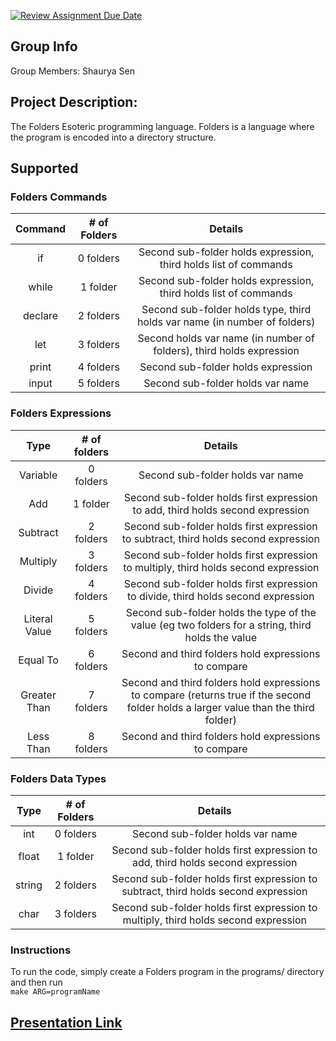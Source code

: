 [![Review Assignment Due Date](https://classroom.github.com/assets/deadline-readme-button-24ddc0f5d75046c5622901739e7c5dd533143b0c8e959d652212380cedb1ea36.svg)](https://classroom.github.com/a/ecp4su41)
## Group Info
Group Members: Shaurya Sen

## Project Description:
The Folders Esoteric programming language.
Folders is a language where the program is encoded into a directory structure.

## Supported

### Folders Commands
| Command | # of Folders |                                  Details                                  |
|:-------:|:------------:|:-------------------------------------------------------------------------:|
| if      | 0 folders    | Second sub-folder holds expression, third holds list of commands          |
| while   | 1 folder     | Second sub-folder holds expression, third holds list of commands          |
| declare | 2 folders    | Second sub-folder holds type, third holds var name (in number of folders) |
| let     | 3 folders    | Second holds var name (in number of folders), third holds expression      |
| print   | 4 folders    | Second sub-folder holds expression                                        |
| input   | 5 folders    | Second sub-folder holds var name                                          |

### Folders Expressions
|      Type     | # of folders |                                                               Details                                                               |
|:-------------:|:------------:|:-----------------------------------------------------------------------------------------------------------------------------------:|
| Variable      | 0 folders    | Second sub-folder holds var name                                                                                                    |
| Add           | 1 folder     | Second sub-folder holds first expression to add, third holds second expression                                                      |
| Subtract      | 2 folders    | Second sub-folder holds first expression to subtract, third holds second expression                                                 |
| Multiply      | 3 folders    | Second sub-folder holds first expression to multiply, third holds second expression                                                 |
| Divide        | 4 folders    | Second sub-folder holds first expression to divide, third holds second expression                                                   |
| Literal Value | 5 folders    | Second sub-folder holds the type of the value (eg two folders for a string, third holds the value                                   |
| Equal To      | 6 folders    | Second and third folders hold expressions to compare                                                                                |
| Greater Than  | 7 folders    | Second and third folders hold expressions to compare (returns true if the second folder holds a larger value than the third folder) |
| Less Than     | 8 folders    | Second and third folders hold expressions to compare                                                                                |

### Folders Data Types
|  Type  | # of Folders |                                       Details                                       |
|:------:|:------------:|:-----------------------------------------------------------------------------------:|
| int    | 0 folders    | Second sub-folder holds var name                                                    |
| float  | 1 folder     | Second sub-folder holds first expression to add, third holds second expression      |
| string | 2 folders    | Second sub-folder holds first expression to subtract, third holds second expression |
| char   | 3 folders    | Second sub-folder holds first expression to multiply, third holds second expression |

### Instructions
To run the code, simply create a Folders program in the programs/ directory and then run \
`make ARG=programName`

## [Presentation Link](https://drive.google.com/file/d/1gRKyWrUkff8WKa3eDHCvS7eR-jQUBSw2/view?usp=sharing)
